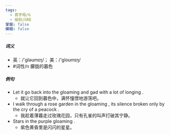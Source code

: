 ```yaml
---
tags:
  - 首字母/G
  - 级别/GRE
掌握: false
模糊: false
---
```

##### 词义
- 英：/'ɡləʊmɪŋ/； 美：/'ɡloʊmɪŋ/
- #词性/n  朦胧的暮色
##### 例句
- Let it go back into the gloaming and gad with a lot of longing .
	- 就让它回到暮色中，满怀憧憬地游荡吧。
- I walk through a rose garden in the gloaming , its silence broken only by the cry of a peacock .
	- 我趁着薄暮走过玫瑰花园，只有孔雀的叫声打破其宁静。
- Stars in the purple gloaming .
	- 紫色黄昏里是闪闪的星星。
